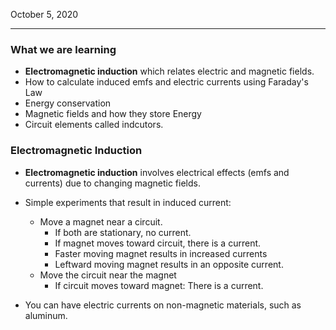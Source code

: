 October 5, 2020

---

### What we are learning
* **Electromagnetic induction** which relates electric and magnetic fields.
* How to calculate induced emfs and electric currents using Faraday's Law
* Energy conservation
* Magnetic fields and how they store Energy
* Circuit elements called indcutors.

### Electromagnetic Induction
* **Electromagnetic induction** involves electrical effects (emfs and currents) due to changing magnetic fields.
* Simple experiments that result in induced current:
  * Move a magnet near a circuit.
    * If both are stationary, no current.
    * If magnet moves toward circuit, there is a current.
    * Faster moving magnet results in increased currents
    * Leftward moving magnet results in an opposite current.
  * Move the circuit near the magnet
    * If circuit moves toward magnet: There is a current.

* You can have electric currents on non-magnetic materials, such as aluminum.
